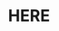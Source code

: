 ---
facebook: https://facebook.com/here
git: https://github.com/heremaps
instagram: https://instagram.com/here
linkedin: https://linkedin.com/company/here
logohandle: here
sort: here
title: HERE
twitter: https://x.com/HERE
website: https://www.here.com/
youtube: https://youtube.com/user/heremaps
---